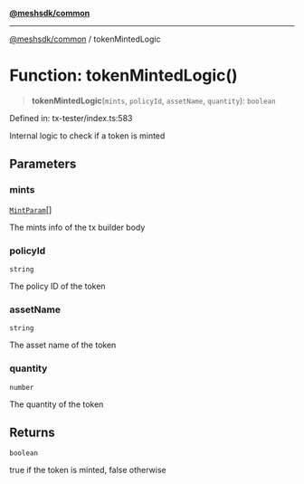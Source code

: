 [**@meshsdk/common**](../README.md)

***

[@meshsdk/common](../globals.md) / tokenMintedLogic

# Function: tokenMintedLogic()

> **tokenMintedLogic**(`mints`, `policyId`, `assetName`, `quantity`): `boolean`

Defined in: tx-tester/index.ts:583

Internal logic to check if a token is minted

## Parameters

### mints

[`MintParam`](../type-aliases/MintParam.md)[]

The mints info of the tx builder body

### policyId

`string`

The policy ID of the token

### assetName

`string`

The asset name of the token

### quantity

`number`

The quantity of the token

## Returns

`boolean`

true if the token is minted, false otherwise
